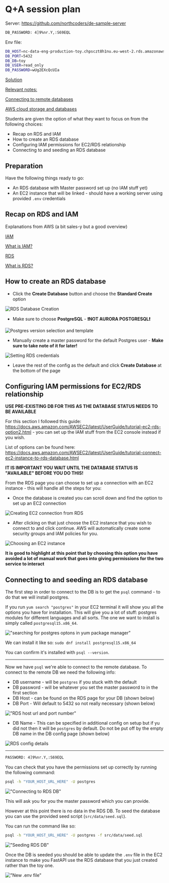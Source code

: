 # Q+A session plan

Server: https://github.com/northcoders/de-sample-server

```txt
DB_PASSWORD: 4]9%nr.Y,:S69EQL
```

Env file:

```sh
DB_HOST=nc-data-eng-production-toy.chpsczt8h1nu.eu-west-2.rds.amazonaws.com
DB_PORT=5432
DB_DB=toy
DB_USER=read_only
DB_PASSWORD=wUg2EXcQcUIa
```

[Solution](https://github.com/data-brain/ec2-deployment-danika/blob/main/day_2_tasks.md)

<ins>Relevant notes:</ins>

[Connecting to remote databases](https://l2c.northcoders.com/courses/de-notes/de2-data-fundamentals-sql#sectionId=connecting_to_remote_databases,step=intro)

[AWS cloud storage and databases](https://l2c.northcoders.com/courses/de-notes/de2-cloud-fundamentals#sectionId=aws_cloud_storage_and_databases,step=intro)

Students are given the option of what they want to focus on from the following choices:

- Recap on RDS and IAM
- How to create an RDS database
- Configuring IAM permissions for EC2/RDS relationship
- Connecting to and seeding an RDS database

## Preparation

Have the following things ready to go:

- An RDS database with Master password set up (no IAM stuff yet)
- An EC2 instance that will be linked - should have a working server using provided `.env` credentials

## Recap on RDS and IAM

Explanations from AWS (a bit sales-y but a good overview)

[IAM](https://aws.amazon.com/iam/)

[What is IAM?](https://docs.aws.amazon.com/singlesignon/latest/userguide/what-is.html)

[RDS](https://aws.amazon.com/rds/)

[What is RDS?](https://docs.aws.amazon.com/AmazonRDS/latest/UserGuide/Welcome.html)

## How to create an RDS database

- Click the **Create Database** button and choose the **Standard Create** option

![RDS Database Creation](./images/rds_db_creation.png 'RDS Database Creation')

- Make sure to choose **PostgreSQL** - **❗NOT AURORA POSTGRESQL❗**

![Postgres version selection and template](./images/postgres_version_selection_and_template.png 'Postgres version selection and template')

- Manually create a master password for the default Postgres user - **Make sure to take note of it for later!**

![Setting RDS credentials](./images/rds_credentials_setting.png 'Setting RDS credentials')

- Leave the rest of the config as the default and click **Create Database** at the bottom of the page

## Configuring IAM permissions for EC2/RDS relationship

**USE PRE-EXISTING DB FOR THIS AS THE DATABASE STATUS NEEDS TO BE AVAILABLE**

For this section I followed this guide: https://docs.aws.amazon.com/AWSEC2/latest/UserGuide/tutorial-ec2-rds-option2.html - you can set up the IAM stuff from the EC2 console instead if you wish.

List of options can be found here: https://docs.aws.amazon.com/AWSEC2/latest/UserGuide/tutorial-connect-ec2-instance-to-rds-database.html

**IT IS IMPORTANT YOU WAIT UNTIL THE DATABASE STATUS IS "AVAILABLE" BEFORE YOU DO THIS!**

From the RDS page you can choose to set up a connection with an EC2 instance - this will handle all the steps for you:

- Once the database is created you can scroll down and find the option to set up an EC2 connection

![Creating EC2 connection from RDS](./images/creating_ec2_connection_from_rds.png 'Creating EC2 connection from RDS')

- After clicking on that just choose the EC2 instance that you wish to connect to and click continue. AWS will automatically create some security groups and IAM policies for you.

![Choosing an EC2 instance](./images/choosing_ec2_instance.png 'Choosing an EC2 instance')

**It is good to highlight at this point that by choosing this option you have avoided a lot of manual work that goes into giving permissions for the two service to interact**

## Connecting to and seeding an RDS database

The first step in order to connect to the DB is to get the `psql` command - to do that we will install postgres.

If you run `yum search "postgres"` in your EC2 terminal it will show you all the options you have for installation. This will give you a lot of stuff: postgres modules for different languages and all sorts. The one we want to install is simply called `postgresql15.x86_64`.

!["searching for postgres optons in yum package manager"](./images/yum_search_postgres.png 'searching for postgres optons in yum package manager')

We can install it like so: `sudo dnf install postgresql15.x86_64`

You can confirm it's installed with `psql --version`.

---

Now we have `psql` we're able to connect to the remote database. To connect to the remote DB we need the following info:

- DB username - will be `postgres` if you stuck with the default
- DB password - will be whatever you set the master password to in the first section
- DB Host - can be found on the RDS page for your DB (shown below)
- DB Port - Will default to 5432 so not really necessary (shown below)

!["RDS host url and port number"](./images/RDS_host_url_and_port.png 'RDS host url and port number')

- DB Name - This can be specified in additional config on setup but if yu did not then it will be `postgres` by default. Do not be put off by the empty DB name in the DB config page (shown below)

![RDS config details](./images/RDS_config_details.png 'RDS config details')

---

```txt
PASSWORD: 4]9%nr.Y,:S69EQL
```

You can check that you have the permissions set up correctly by running the following command:

```sh
psql -h "YOUR_HOST_URL_HERE" -U postgres
```

!["Connecting to RDS DB"](./images//connecting_to_rds_db.png 'Connecting to RDS DB')

This will ask you for you the master password which you can provide.

However at this point there is no data in the RDS DB. To seed the database you can use the provided seed script (`src/data/seed.sql`).

You can run the command like so:

```sh
psql -h "YOUR_HOST_URL_HERE" -U postgres -f src/data/seed.sql
```

!["Seeding RDS DB"](./images/seeding_rds_db.png 'Seeding RDS DB')

Once the DB is seeded you should be able to update the `.env` file in the EC2 instance to make you FastAPI use the RDS database that you just created rather than the toy one.

!["New .env file"](./images/new_env_file.png 'New .env file')
